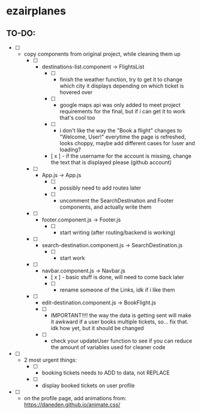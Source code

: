 # ezairplanes

## TO-DO: 
* [ ] - copy components from original project, while cleaning them up 
    * [ ] - destinations-list.component -> FlightsList
        * [ ] - finish the weather function, try to get it to change which city it displays depending on which ticket is hovered over 
        * [ ] - google maps api was only added to meet project requirements for the final, but if i can get it to work that's cool too 
        * [ ] - i don't like the way the "Book a flight" changes to "Welcome, User!" everytime the page is refreshed, looks choppy, maybe add different cases for !user and loading? 
        * [ x ] - if the username for the account is missing, change the text that is displayed please (github account)
    * [ ] - App.js -> App.js
        * [ ] - possibly need to add routes later
        * [ ] - uncomment the SearchDestination and Footer components, and actually write them 
    * [ ] - footer.component.js -> Footer.js
        * [ ] - start writing (after routing/backend is working)
    * [ ] - search-destination.component.js -> SearchDestination.js
        * [ ] - start work 
    * [ ] - navbar.component.js -> Navbar.js
        * [ x ] - basic stuff is done, will need to come back later
        * [ ] - rename someone of the Links, idk if i like them
    * [ ] - edit-destination.component.js -> BookFlight.js
      * [ ] - IMPORTANT!!!! the way the data is getting sent will make it awkward if a user books multiple tickets, so... fix that. idk how yet, but it should be changed 
      * [ ] - check your updateUser function to see if you can reduce the amount of variables used for cleaner code 
* [ ] - 2 most urgent things: 
    * [ ] - booking tickets needs to ADD to data, not REPLACE
    * [ ] - display booked tickets on user profile 
* [ ] - on the profile page, add animations from: https://daneden.github.io/animate.css/